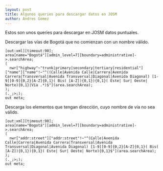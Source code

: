 ```yaml
---
layout: post
title: Algunos queries para descargar datos en JOSM
author: Andres Gomez
---
```


Estos son unos queries para descargar en JOSM datos puntuales.

Descargar las vías de Bogotá que no comienzan con un nombre válido.

```
[out:xml][timeout:90];
area[name="Bogotá"][admin_level=7][boundary=administrative]->.searchArea;
(
  nwr["highway"~"trunk|primary|secondary|tertiary|residential"]["name"]["name"!~"^((Calle|Avenida Calle|Carrera|Avenida Carrera|Transversal|Avenida Transversal|Diagonal|Avenida Diagonal) [1-9][0-9]{0,2}[A-Z]{0,1}( Bis( [A-Z]){0,1}){0,1}( Este| Sur| Oeste| Norte){0,1}|Vía .*)$"](area.searchArea);
);
(._;>;);
out meta;
```

Descarga los elementos que tengan dirección, cuyo nombre de vía no sea válido.

```
[out:xml][timeout:90];
area[name="Bogotá"][admin_level=7][boundary=administrative]->.searchArea;
(
  nwr["addr:street"]["addr:street"!~"^(Calle|Avenida Calle|Carrera|Avenida Carrera|Transversal|Avenida Transversal|Diagonal|Avenida Diagonal) [1-9][0-9]{0,2}[A-Z]{0,1}( Bis( [A-Z]){0,1}){0,1}( Este| Sur| Oeste| Norte){0,1}$"](area.searchArea);
);
(._;>;);
out meta;
```
